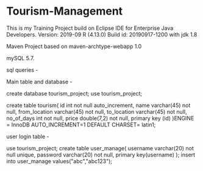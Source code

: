 # Tourism-Management

This is my Training Project build on Eclipse IDE for Enterprise Java Developers. Version: 2019-09 R (4.13.0) Build id: 20190917-1200 with jdk 1.8

Maven Project based on maven-archtype-webapp 1.0

mySQL 5.7.

sql queries -

Main table and database -

create database tourism_project; use tourism_project;

create table tourism( id int not null auto_increment, name varchar(45) not null, from_location varchar(45) not null, to_location varchar(45) not null, no_of_days int not null, price double(7,2) not null, primary key (id) )ENGINE = InnoDB AUTO_INCREMENT=1 DEFAULT CHARSET= latin1;

user login table -

use tourism_project; create table user_manage( username varchar(20) not null unique, password varchar(20) not null, primary key(username) ); insert into user_manage values("abc","abc123");

